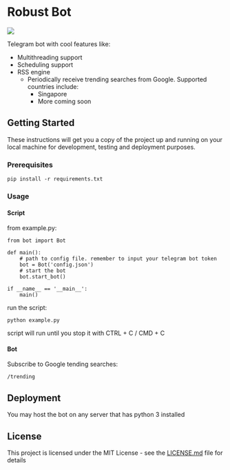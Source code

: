# Robust Bot

<a href="https://www.python.org/">
  <img src="https://img.shields.io/badge/built%20with-Python3-red.svg" />
</a>

Telegram bot with cool features like:
 - Multithreading support
 - Scheduling support
 - RSS engine
    - Periodically receive trending searches from Google. Supported countries include:
      - Singapore
      - More coming soon
 
 ## Getting Started

These instructions will get you a copy of the project up and running on your local machine for development, testing and deployment purposes.

### Prerequisites
```
pip install -r requirements.txt
```

### Usage

#### Script

from example.py:
```
from bot import Bot

def main():
    # path to config file. remember to input your telegram bot token
    bot = Bot('config.json')
    # start the bot
    bot.start_bot()

if __name__ == '__main__':
    main()
```

run the script:

```
python example.py
```
script will run until you stop it with CTRL + C / CMD + C

#### Bot 

Subscribe to Google tending searches:
```
/trending
```

## Deployment

You may host the bot on any server that has python 3 installed

## License

This project is licensed under the MIT License - see the [LICENSE.md](LICENSE.md) file for details

